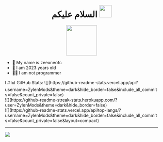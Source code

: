 <h1 align="center">السلام عليكم <img src="https://user-images.githubusercontent.com/1303154/88677602-1635ba80-d120-11ea-84d8-d263ba5fc3c0.gif" width="40px" alt=""><br></h1>
<p align="center">
  <img src="https://avatars.githubusercontent.com/u/175926638?s=400&u=1381a3541b4db79dfd0b0f05d03c3363d2c6a8c0&v=4" height=100 />
</p>

<p align="center">

- 👤 My name is zeeoneofc
- 💌 I am 2023 years old 
- 👨‍💻 I am not programmer

</p>
l
# 📊 GitHub Stats:
![](https://github-readme-stats.vercel.app/api?username=ZylenMods&theme=dark&hide_border=false&include_all_commits=false&count_private=false)<br/>
![](https://github-readme-streak-stats.herokuapp.com/?user=ZylenMods&theme=dark&hide_border=false)<br/>
![](https://github-readme-stats.vercel.app/api/top-langs/?username=ZylenMods&theme=dark&hide_border=false&include_all_commits=false&count_private=false&layout=compact)

---
[![](https://visitcount.itsvg.in/api?id=ZylenMods&icon=0&color=0)](https://visitcount.itsvg.in)

<!-- Proudly created with GPRM ( https://gprm.itsvg.in ) -->

